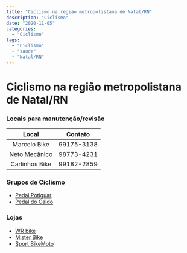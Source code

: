 ```yaml
---
title: "Ciclismo na região metropolistana de Natal/RN"
description: "Ciclismo"
date: "2020-11-05"
categories:
  - "Ciclismo"
tags:
  - "Ciclismo"
  - "saude"
  - "Natal/RN"
---
```




# Ciclismo na região metropolistana de Natal/RN


### Locais para manutenção/revisão
Local | Contato  
:-------: | :------: 
Marcelo Bike     | 99175-3138 
Neto Mecânico | 98773-4231 
Carlinhos Bike    | 99182-2859 



### Grupos de Ciclismo

- [Pedal Potiguar](https://www.instagram.com/pedal_potiguar/)
- [Pedal do Caldo](https://www.instagram.com/pedaldocaldo/)



### Lojas

- [WR bike](https://www.instagram.com/_wrbike/)  
- [Mister Bike](https://www.instagram.com/misterbikenatal/)
- [Sport BikeMoto](https://www.instagram.com/sport_bikemoto/)
